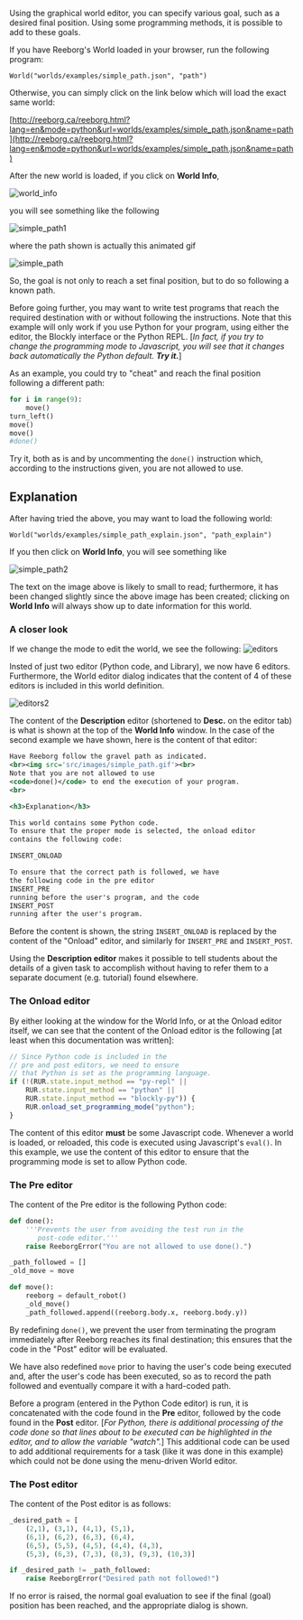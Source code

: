 Using the graphical world editor, you can specify various goal, such as
a desired final position.  Using some programming methods, it is possible
to add to these goals.

If you have Reeborg's World loaded in your browser, run the following program:
```
World("worlds/examples/simple_path.json", "path")
```

Otherwise, you can simply click on the link below which will load the exact same world:

[http://reeborg.ca/reeborg.html?lang=en&mode=python&url=worlds/examples/simple_path.json&name=path](http://reeborg.ca/reeborg.html?lang=en&mode=python&url=worlds/examples/simple_path.json&name=path)

After the new world is loaded, if you click on **World Info**,

![world_info][world_info]

[world_info]: ../../src/images/world_info.png


you will see something like the following

![simple_path1][simple_path1]

[simple_path1]: ../../src/images/simple_path1.png

where the path shown is actually this animated gif

![simple_path][simple_path]

[simple_path]: ../../src/images/simple_path.gif

So, the goal is not only to reach a set final position, but to do so
following a known path.

Before going further, you may want to write test programs that reach the required destination with or without following the instructions.
Note that this example will only work if you use Python for your program,
using either the editor, the Blockly interface or the Python REPL.
[_In fact, if you try to change the programming mode to Javascript, you will
see that it changes back automatically the Python default. **Try it.**_]

As an example, you could try to "cheat" and reach the final position
following a different path:

```python
for i in range(9):
    move()
turn_left()
move()
move()
#done()
```

Try it, both as is and by uncommenting the `done()` instruction which,
according to the instructions given, you are not allowed to use.

## Explanation

After having tried the above, you may want to load the following world:

```
World("worlds/examples/simple_path_explain.json", "path_explain")
```

If you then click on **World Info**, you will see something like

![simple_path2][simple_path2]

[simple_path2]: ../../src/images/simple_path_explain.png

The text on the image above is likely to small to read; furthermore, it has
been changed slightly since the above image has been created; clicking on
**World Info** will always show up to date information for this world.

### A closer look

If we change the mode to edit the world, we see the following:
![editors][editors]

[editors]: ../../src/images/editors.png

Insted of just two editor (Python code, and Library), we now have 6 editors. Furthermore, the World editor dialog indicates that the content of 4 of these editors is included in this world definition.

![editors2][editors2]

[editors2]: ../../src/images/editors2.png

The content of the **Description** editor (shortened to **Desc.** on the editor tab) is what is shown at the top of the **World Info** window. In the case of the second example we have shown, here is the content of that editor:

```xml
Have Reeborg follow the gravel path as indicated.
<br><img src='src/images/simple_path.gif'><br>
Note that you are not allowed to use
<code>done()</code> to end the execution of your program.
<br>

<h3>Explanation</h3>

This world contains some Python code.
To ensure that the proper mode is selected, the onload editor
contains the following code:

INSERT_ONLOAD

To ensure that the correct path is followed, we have
the following code in the pre editor
INSERT_PRE
running before the user's program, and the code
INSERT_POST
running after the user's program.
```

Before the content is shown, the string `INSERT_ONLOAD` is replaced by the content of the "Onload" editor, and similarly for `INSERT_PRE` and `INSERT_POST`.

Using the **Description editor** makes it possible to tell students about
the details of a given task to accomplish without having to refer them
to a separate document (e.g. tutorial) found elsewhere.

### The Onload editor

By either looking at the window for the World Info, or at the Onload editor
itself, we can see that the content of the Onload editor is the following
[at least when this documentation was written]:
```javascript
// Since Python code is included in the
// pre and post editors, we need to ensure
// that Python is set as the programming language.
if (!(RUR.state.input_method == "py-repl" ||
    RUR.state.input_method == "python" ||
    RUR.state.input_method == "blockly-py")) {
    RUR.onload_set_programming_mode("python");
}
```
The content of this editor **must** be some Javascript code.
Whenever a world is loaded, or reloaded, this code is executed
using Javascript's `eval()`.  In this example, we use the content
of this editor to ensure that the programming mode is set to allow
Python code.

### The Pre editor

The content of the Pre editor is the following Python code:
```python
def done():
    '''Prevents the user from avoiding the test run in the
       post-code editor.'''
    raise ReeborgError("You are not allowed to use done().")

_path_followed = []
_old_move = move

def move():
    reeborg = default_robot()
    _old_move()
    _path_followed.append((reeborg.body.x, reeborg.body.y))
```

By redefining `done()`, we prevent the user from terminating the program
immediately after Reeborg reaches its final destination; this ensures that
the code in the "Post" editor will be evaluated.


We have also redefined `move` prior to having the user's code
being executed and, after the user's code has been executed,
so as to record the path followed and eventually
compare it with a hard-coded path.

Before a program (entered in the Python Code editor) is run,
it is concatenated with the code found in the **Pre** editor,
followed by the code found in the **Post** editor.
[_For Python, there is additional processing of the code done so that lines
about to be executed can be highlighted in the editor,
and to allow the variable "watch"._]
This additional code can be used to add additional requirements for a task
(like it was done in this example) which could not be done using the
menu-driven World editor.

### The Post editor

The content of the Post editor is as follows:
```python
_desired_path = [
    (2,1), (3,1), (4,1), (5,1),
    (6,1), (6,2), (6,3), (6,4),
    (6,5), (5,5), (4,5), (4,4), (4,3),
    (5,3), (6,3), (7,3), (8,3), (9,3), (10,3)]

if _desired_path != _path_followed:
    raise ReeborgError("Desired path not followed!")
```
If no error is raised, the normal goal evaluation to see if the final (goal)
position has been reached, and the appropriate dialog is shown.
